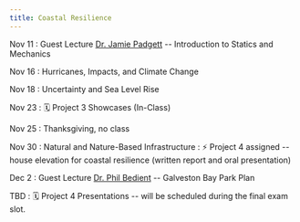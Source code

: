 ```yaml
---
title: Coastal Resilience
---
```


Nov 11
: Guest Lecture [Dr. Jamie Padgett](https://padgett.rice.edu/) -- Introduction to Statics and Mechanics

Nov 16
: Hurricanes, Impacts, and Climate Change

Nov 18
: Uncertainty and Sea Level Rise

Nov 23
: 🗓 Project 3 Showcases (In-Class)

Nov 25
: Thanksgiving, no class

Nov 30
: Natural and Nature-Based Infrastructure
: ⚡️ Project 4 assigned -- house elevation for coastal resilience (written report and oral presentation)

Dec 2
: Guest Lecture [Dr. Phil Bedient](https://profiles.rice.edu/faculty/philip-bedient) -- Galveston Bay Park Plan

TBD
: 🗓 Project 4 Presentations -- will be scheduled during the final exam slot.
